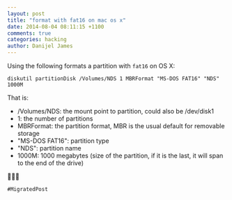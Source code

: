 ```yaml
---
layout: post
title: "format with fat16 on mac os x"
date: 2014-08-04 08:11:15 +1100
comments: true
categories: hacking
author: Danijel James
---
```

Using the following formats a partition with `fat16` on OS X:

    diskutil partitionDisk /Volumes/NDS 1 MBRFormat "MS-DOS FAT16" "NDS" 1000M

That is:

- /Volumes/NDS: the mount point to partition, could also be /dev/disk1
- 1: the number of partitions
- MBRFormat: the partition format, MBR is the usual default for removable storage
- "MS-DOS FAT16": partition type
- "NDS": partition name
- 1000M: 1000 megabytes (size of the partition, if it is the last, it will span to the end of the drive)

🍷🍷🍷

`#MigratedPost`
